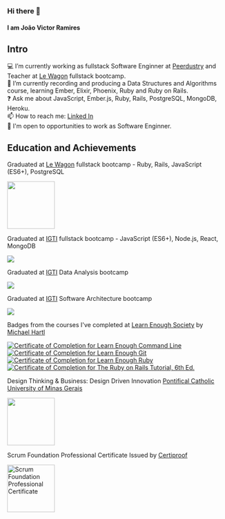 ### Hi there 👋
#### I am João Victor Ramires
## Intro
💻   I’m currently working as fullstack Software Enginner at [Peerdustry](http://peerdustry.com.br/) and Teacher at [Le Wagon](https://www.lewagon.com) fullstack bootcamp.  
📕   I’m currently recording and producing a Data Structures and Algorithms course, learning Ember, Elixir, Phoenix, Ruby and Ruby on Rails.  
❓   Ask me about JavaScript, Ember.js, Ruby, Rails, PostgreSQL, MongoDB, Heroku.  
📫  How to reach me: [Linked In](https://www.linkedin.com/in/joaoramires/)  
🎯  I'm open to opportunities to work as Software Enginner.

## Education and Achievements
Graduated at [Le Wagon](https://www.lewagon.com) fullstack bootcamp - Ruby, Rails, JavaScript (ES6+), PostgreSQL

<a href="https://drive.google.com/file/d/1qBk6nIaCgZap9s-SHB4qOcklmCMMqFR2/view?usp=sharing" target="_blank"><img class="collectionHeader-logoImage js-collectionHeaderLogoImage" src="https://cdn-images-1.medium.com/max/175/1*m5pPwY88GcJ0zBxfYI6SBQ@2x.png" data-image-id="1*m5pPwY88GcJ0zBxfYI6SBQ@2x.png" width="110" height="110"></a>

Graduated at [IGTI](https://www.igti.com.br/) fullstack bootcamp - JavaScript (ES6+), Node.js, React, MongoDB

<a href="https://drive.google.com/file/d/1CuNjH6DSMwLI-8zxuv2uxsDo8gRgfMHW/view?usp=sharing" target="_blank"><img src="https://www.igti.com.br/wp-content/themes/wp-bootstrap-4/assets/images/logos/logo-green.png"></a>

Graduated at [IGTI](https://www.igti.com.br/) Data Analysis bootcamp

<a href="https://drive.google.com/file/d/1T-iWXP4G926i9HNncAOlggJ-0VlTsHGe/view?usp=sharing" target="_blank"><img src="https://www.igti.com.br/wp-content/themes/wp-bootstrap-4/assets/images/logos/logo-green.png"></a>

Graduated at [IGTI](https://www.igti.com.br/) Software Architecture bootcamp

<a href="https://drive.google.com/file/d/12tSpj831mSwWc64yRG6yUC8H1_5yHzSf/view" target="_blank"><img src="https://www.igti.com.br/wp-content/themes/wp-bootstrap-4/assets/images/logos/logo-green.png"></a>

Badges from the courses I've completed at [Learn Enough Society](https://www.learnenough.com/) by [Michael Hartl](https://github.com/mhartl)

<a href="https://www.learnenough.com/certificates/joaoramires"><img src="https://www.learnenough.com/certificates/joaoramires/command-line-tutorial.svg" alt="Certificate of Completion for Learn Enough Command Line"></a><a href="https://www.learnenough.com/certificates/joaoramires"><img src="https://www.learnenough.com/certificates/joaoramires/git-tutorial.svg" alt="Certificate of Completion for Learn Enough Git"></a><a href="https://www.learnenough.com/certificates/joaoramires"><img src="https://www.learnenough.com/certificates/joaoramires/ruby-tutorial.svg" alt="Certificate of Completion for Learn Enough Ruby"></a><a href="https://www.learnenough.com/certificates/joaoramires"><img src="https://www.learnenough.com/certificates/joaoramires/ruby-on-rails-6th-edition-tutorial.svg" alt="Certificate of Completion for The Ruby on Rails Tutorial, 6th Ed."></a>

Design Thinking & Business: Design Driven Innovation [Pontifical Catholic University of Minas Gerais](https://www.pucminas.br/)

<a href="https://drive.google.com/file/d/1HRliwjWpq3avhIQ7NIQUM4liy0GYGc7e/view?usp=sharing" target="_blank"><img src="https://minionupucmg.files.wordpress.com/2017/03/logo-puc.jpg" width="110" height="110"></a>

Scrum Foundation Professional Certificate Issued by <a href="https://www.youracclaim.com/org/certiprof" target="_blank">Certiproof</a>

<a href="https://www.youracclaim.com/badges/504a54fb-b79e-4dd5-aa88-27b9ff4327f9/public_url" target="_blank"><img class="share-ui__badge-image" src="https://images.youracclaim.com/size/220x220/images/c2ddc533-ba6c-464d-a69d-f9f28177176b/CertiProf-Badge-SFPC.png" alt="Scrum Foundation Professional Certificate" width="110" height="110"></a>
